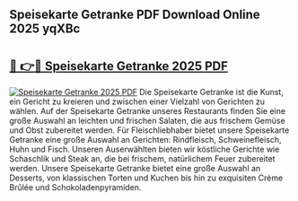 ## Speisekarte Getranke PDF Download Online 2025 yqXBc

# <h2><a href="http://gc5nd5.nevu.top/?p=Speisekarte+Getranke">🔗 👉🔴 Speisekarte Getranke 2025 PDF</a></h2>

[![Speisekarte Getranke 2025 PDF](https://i.imgur.com/dBaPXMq.png)](http://gc5nd5.nevu.top/?p=Speisekarte+Getranke)
Die Speisekarte Getranke ist die Kunst, ein Gericht zu kreieren und zwischen einer Vielzahl von Gerichten zu wählen. Auf der Speisekarte Getranke unseres Restaurants finden Sie eine große Auswahl an leichten und frischen Salaten, die aus frischem Gemüse und Obst zubereitet werden. Für Fleischliebhaber bietet unsere Speisekarte Getranke eine große Auswahl an Gerichten: Rindfleisch, Schweinefleisch, Huhn und Fisch. Unseren Auserwählten bieten wir köstliche Gerichte wie Schaschlik und Steak an, die bei frischem, natürlichem Feuer zubereitet werden. Unsere Speisekarte Getranke bietet eine große Auswahl an Desserts, von klassischen Torten und Kuchen bis hin zu exquisiten Crème Brûlée und Schokoladenpyramiden.
